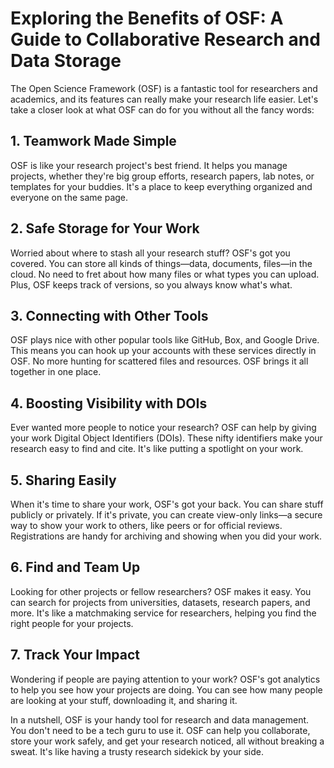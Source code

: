 # Exploring the Benefits of OSF: A Guide to Collaborative Research and Data Storage

The Open Science Framework (OSF) is a fantastic tool for researchers and academics, and its features can really make your research life easier. Let's take a closer look at what OSF can do for you without all the fancy words:

## **1. Teamwork Made Simple**

OSF is like your research project's best friend. It helps you manage projects, whether they're big group efforts, research papers, lab notes, or templates for your buddies. It's a place to keep everything organized and everyone on the same page.

## **2. Safe Storage for Your Work**

Worried about where to stash all your research stuff? OSF's got you covered. You can store all kinds of things—data, documents, files—in the cloud. No need to fret about how many files or what types you can upload. Plus, OSF keeps track of versions, so you always know what's what.

## **3. Connecting with Other Tools**

OSF plays nice with other popular tools like GitHub, Box, and Google Drive. This means you can hook up your accounts with these services directly in OSF. No more hunting for scattered files and resources. OSF brings it all together in one place.

## **4. Boosting Visibility with DOIs**

Ever wanted more people to notice your research? OSF can help by giving your work Digital Object Identifiers (DOIs). These nifty identifiers make your research easy to find and cite. It's like putting a spotlight on your work.

## **5. Sharing Easily**

When it's time to share your work, OSF's got your back. You can share stuff publicly or privately. If it's private, you can create view-only links—a secure way to show your work to others, like peers or for official reviews. Registrations are handy for archiving and showing when you did your work.

## **6. Find and Team Up**

Looking for other projects or fellow researchers? OSF makes it easy. You can search for projects from universities, datasets, research papers, and more. It's like a matchmaking service for researchers, helping you find the right people for your projects.

## **7. Track Your Impact**

Wondering if people are paying attention to your work? OSF's got analytics to help you see how your projects are doing. You can see how many people are looking at your stuff, downloading it, and sharing it.

In a nutshell, OSF is your handy tool for research and data management. You don't need to be a tech guru to use it. OSF can help you collaborate, store your work safely, and get your research noticed, all without breaking a sweat. It's like having a trusty research sidekick by your side.
